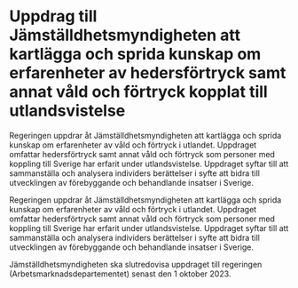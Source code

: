 # Uppdrag till Jämställdhetsmyndigheten att kartlägga och sprida kunskap om erfarenheter av hedersförtryck samt annat våld och förtryck kopplat till utlandsvistelse

Regeringen uppdrar åt Jämställdhetsmyndigheten att kartlägga och sprida kunskap om erfarenheter av våld och förtryck i utlandet. Uppdraget omfattar hedersförtryck samt annat våld och förtryck som personer med koppling till Sverige har erfarit under utlandsvistelse. Uppdraget syftar till att sammanställa och analysera individers berättelser i syfte att bidra till utvecklingen av förebyggande och behandlande insatser i Sverige.

Regeringen uppdrar åt Jämställdhetsmyndigheten att kartlägga och sprida kunskap om erfarenheter av våld och förtryck i utlandet. Uppdraget omfattar hedersförtryck samt annat våld och förtryck som personer med koppling till Sverige har erfarit under utlandsvistelse. Uppdraget syftar till att sammanställa och analysera individers berättelser i syfte att bidra till utvecklingen av förebyggande och behandlande insatser i Sverige.

Jämställdhetsmyndigheten ska slutredovisa uppdraget till regeringen (Arbetsmarknadsdepartementet) senast den 1 oktober 2023.
